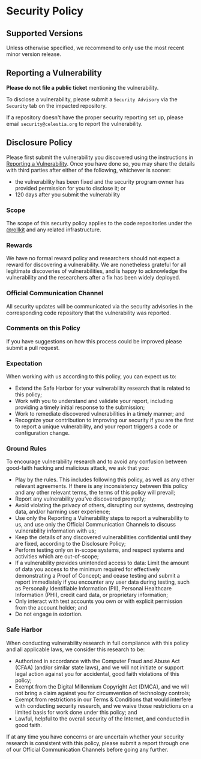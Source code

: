 # Security Policy

## Supported Versions

Unless otherwise specified, we recommend to only use the most recent minor
version release.

## Reporting a Vulnerability

**Please do not file a public ticket** mentioning the vulnerability.

To disclose a vulnerability, please submit a `Security Advisory` via the
`Security` tab on the impacted repository.

If a repository doesn't have the proper security reporting set up, please email
`security@celestia.org` to report the vulnerability.

## Disclosure Policy

Please first submit the vulnerability you discovered using the instructions in
[Reporting a Vulnerability](#reporting-a-vulnerability). Once you have done so,
you may share the details with third parties after either of the following,
whichever is sooner:

- the vulnerability has been fixed and the security program owner has provided
permission for you to disclose it; or
- 120 days after you submit the vulnerability

### Scope

The scope of this security policy applies to the code repositories under the
[@rollkit](https://github.com/rollkit) and any related infrastructure.

### Rewards

We have no formal reward policy and researchers should not expect a reward for
discovering a vulnerability. We are nonetheless grateful for all legitimate
discoveries of vulnerabilities, and is happy to acknowledge the vulnerability
and the researchers after a fix has been widely deployed.

### Official Communication Channel

All security updates will be communicated via the security advisories in the
corresponding code repository that the vulnerability was reported.

### Comments on this Policy

If you have suggestions on how this process could be improved please submit a
pull request.

### Expectation

When working with us according to this policy, you can expect us to:

- Extend the Safe Harbor for your vulnerability research that is related to this
policy;
- Work with you to understand and validate your report, including providing a
timely initial response to the submission;
- Work to remediate discovered vulnerabilities in a timely manner; and
- Recognize your contribution to improving our security if you are the first to
report a unique vulnerability, and your report triggers a code or configuration
change.

### Ground Rules

To encourage vulnerability research and to avoid any confusion between
good-faith hacking and malicious attack, we ask that you:

- Play by the rules. This includes following this policy, as well as any other
relevant agreements. If there is any inconsistency between this policy and any
other relevant terms, the terms of this policy will prevail;
- Report any vulnerability you’ve discovered promptly;
- Avoid violating the privacy of others, disrupting our systems, destroying
data, and/or harming user experience;
- Use only the Reporting a Vulnerability steps to report a vulnerability to us,
and use only the Official Communication Channels to discuss vulnerability
information with us;
- Keep the details of any discovered vulnerabilities confidential until they are
fixed, according to the Disclosure Policy;
- Perform testing only on in-scope systems, and respect systems and activities
which are out-of-scope;
- If a vulnerability provides unintended access to data: Limit the amount of
data you access to the minimum required for effectively demonstrating a Proof of
Concept; and cease testing and submit a report immediately if you encounter any
user data during testing, such as Personally Identifiable Information (PII),
Personal Healthcare Information (PHI), credit card data, or proprietary
information;
- Only interact with test accounts you own or with explicit permission from the
account holder; and
- Do not engage in extortion.

### Safe Harbor

When conducting vulnerability research in full compliance with this policy and
all applicable laws, we consider this research to be:

- Authorized in accordance with the Computer Fraud and Abuse Act (CFAA) (and/or
similar state laws), and we will not initiate or support legal action against
you for accidental, good faith violations of this policy;
- Exempt from the Digital Millennium Copyright Act (DMCA), and we will not bring
a claim against you for circumvention of technology controls;
- Exempt from restrictions in our Terms & Conditions that would interfere with
conducting security research, and we waive those restrictions on a limited basis
for work done under this policy; and
- Lawful, helpful to the overall security of the Internet, and conducted in good
faith.

If at any time you have concerns or are uncertain whether your security research
is consistent with this policy, please submit a report through one of our
Official Communication Channels before going any further.
